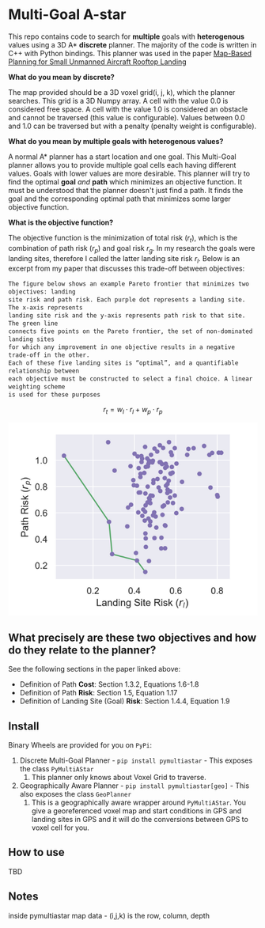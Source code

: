 # Multi-Goal A-star

This repo contains code to search for **multiple** goals with **heterogenous** values using a 3D A* **discrete** planner. The majority of the code is written in C++ with Python bindings. This planner was used in the paper [Map-Based Planning for Small Unmanned Aircraft Rooftop Landing](https://drive.google.com/file/d/1Sy0I8I8nsuy1xv1tFh_W6_Gazcp7pW9M/view?usp=share_link)

**What do you mean by discrete?**

The map provided should be a 3D voxel grid(i, j, k), which the planner searches. This grid is a 3D Numpy array. A cell with the value 0.0 is considered free space. A cell with the value 1.0 is considered an obstacle and cannot be traversed (this value is configurable). Values between 0.0 and 1.0 can be traversed but with a penalty (penalty weight is configurable).

**What do you mean by multiple goals with heterogenous values?**

A normal A* planner has a start location and one goal. This Multi-Goal planner allows you to provide multiple goal cells each having different values. Goals with lower values are more desirable. This planner will try to find the optimal **goal** *and* **path** which minimizes an objective function. It must be understood that the planner doesn't just find a path. It finds the goal and the corresponding optimal path that minimizes some larger objective function. 

**What is the objective function?**

The objective function is the minimization of total risk ($r_t$), which is the combination of path risk ($r_p$) and goal risk $r_g$. In my research the goals were landing sites, therefore I called the latter landing site risk $r_l$. 
Below is an excerpt from my paper that discusses this trade-off between objectives:

    The figure below shows an example Pareto frontier that minimizes two objectives: landing
    site risk and path risk. Each purple dot represents a landing site. The x-axis represents
    landing site risk and the y-axis represents path risk to that site. The green line
    connects five points on the Pareto frontier, the set of non-dominated landing sites
    for which any improvement in one objective results in a negative trade-off in the other.
    Each of these five landing sites is “optimal”, and a quantifiable relationship between
    each objective must be constructed to select a final choice. A linear weighting scheme
    is used for these purposes

$$
r_t = w_l \cdot r_l + w_p · r_p
$$

![Tradeoff](./assets/imgs/tradeoff.png)

## What precisely are these two objectives and how do they relate to the planner?

See the following sections in the paper linked above: 

- Definition of Path **Cost**: Section 1.3.2, Equations 1.6-1.8
- Definition of Path **Risk**: Section 1.5, Equation 1.17
- Definition of Landing Site (Goal) **Risk**: Section 1.4.4, Equation 1.9


## Install

Binary Wheels are provided for you on `PyPi`:

1. Discrete Multi-Goal Planner - `pip install pymultiastar` - This exposes the class `PyMultiAStar`
    1. This planner only knows about Voxel Grid to traverse.
2. Geographically Aware Planner - `pip install pymultiastar[geo]` - This also exposes the class `GeoPlanner`
    1. This is a geographically aware wrapper around `PyMultiAStar`. You give a georeferenced voxel map and start conditions in GPS and landing sites in GPS and it will do the conversions between GPS to voxel cell for you. 


## How to use

TBD

## Notes

inside pymultiastar map data - (i,j,k) is the row, column, depth